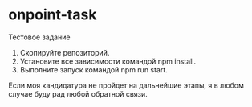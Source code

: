 # onpoint-task

Тестовое задание

1. Скопируйте репозиторий. 
2. Установите все зависимости командой npm install.
3. Выполните запуск командой npm run start.

Если моя кандидатура не пройдет на дальнейшие этапы, я в любом случае буду рад любой обратной связи.

